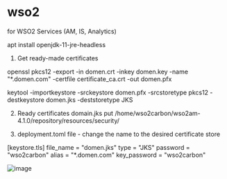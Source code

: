 # wso2
for WSO2 Services (AM, IS, Analytics)

apt install openjdk-11-jre-headless

1. Get ready-made certificates

openssl pkcs12 -export -in domen.crt -inkey domen.key -name "*.domen.com" -certfile certificate_ca.crt -out domen.pfx

keytool -importkeystore -srckeystore domen.pfx -srcstoretype pkcs12 -destkeystore domen.jks -deststoretype JKS

2. Ready certificates domain.jks put /home/wso2carbon/wso2am-4.1.0/repository/resources/security/

3. deployment.toml file - change the name to the desired certificate store


[keystore.tls]
file_name =  "domen.jks"
type =  "JKS"
password =  "wso2carbon"
alias =  "*.domen.com"
key_password =  "wso2carbon"

![image](https://user-images.githubusercontent.com/86954730/222174542-3cf461ce-be36-4cc4-9cbd-278e1c6c605f.png)
